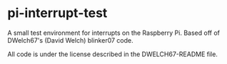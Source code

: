pi-interrupt-test
=================

A small test environment for interrupts on the Raspberry Pi. Based off of DWelch67's (David Welch) blinker07 code.

All code is under the license described in the DWELCH67-README file.
